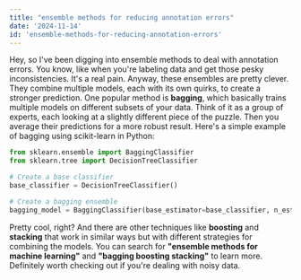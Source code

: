 ```yaml
---
title: "ensemble methods for reducing annotation errors"
date: '2024-11-14'
id: 'ensemble-methods-for-reducing-annotation-errors'
---
```


Hey, so I've been digging into ensemble methods to deal with annotation errors.  You know, like when you're labeling data and get those pesky inconsistencies.  It's a real pain.  Anyway, these ensembles are pretty clever.  They combine multiple models, each with its own quirks, to create a stronger prediction.  One popular method is **bagging**, which basically trains multiple models on different subsets of your data.  Think of it as a group of experts, each looking at a slightly different piece of the puzzle. Then you average their predictions for a more robust result.  Here's a simple example of bagging using scikit-learn in Python:

```python
from sklearn.ensemble import BaggingClassifier
from sklearn.tree import DecisionTreeClassifier

# Create a base classifier
base_classifier = DecisionTreeClassifier()

# Create a bagging ensemble
bagging_model = BaggingClassifier(base_estimator=base_classifier, n_estimators=10)
```

Pretty cool, right?  And there are other techniques like **boosting** and **stacking** that work in similar ways but with different strategies for combining the models.  You can search for **"ensemble methods for machine learning"** and **"bagging boosting stacking"** to learn more.  Definitely worth checking out if you're dealing with noisy data.

